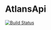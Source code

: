 # AtlansApi

[![Build Status](https://github.com/Deltares-research/AtlansApi.jl/actions/workflows/CI.yml/badge.svg?branch=main)](https://github.com/Deltares-research/AtlansApi.jl/actions/workflows/CI.yml?query=branch%3Amain)
